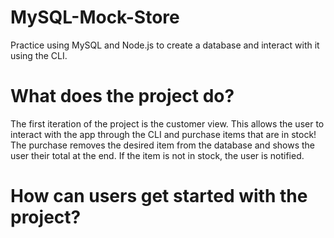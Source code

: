 # MySQL-Mock-Store
Practice using MySQL and Node.js to create a database and interact with it using the CLI.

# What does the project do?
The first iteration of the project is the customer view. This allows the user to interact with the app through the CLI and purchase items that are in stock! The purchase removes the desired item from the database and shows the user their total at the end. If the item is not in stock, the user is notified.

# How can users get started with the project? 
